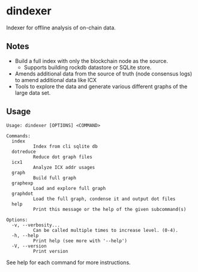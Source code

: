 # dindexer

Indexer for offline analysis of on-chain data.

## Notes

- Build a full index with only the blockchain node as the source.
  - Supports building rockdb datastore or SQLite store.
- Amends additional data from the source of truth (node consensus logs) to amend additional data like ICX
- Tools to explore the data and generate various different graphs of the large data set.

## Usage

```
Usage: dindexer [OPTIONS] <COMMAND>

Commands:
  index
          Index from cli sqlite db
  dotreduce
          Reduce dot graph files
  icx1
          Analyze ICX addr usages
  graph
          Build full graph
  graphexp
          Load and explore full graph
  graphdot
          Load the full graph, condense it and output dot files
  help
          Print this message or the help of the given subcommand(s)

Options:
  -v, --verbosity...
          Can be called multiple times to increase level. (0-4).
  -h, --help
          Print help (see more with '--help')
  -V, --version
          Print version
```

See help for each command for more instructions.
